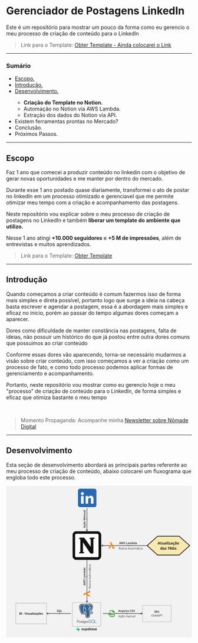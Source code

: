 <h1> Gerenciador de Postagens LinkedIn </h1> 

<p> Este é um repositório para mostrar um pouco da forma como eu gerencio o meu processo de criação de conteúdo para o LinkedIn </p>

<blockquote> Link para o Template: <a href='#'> Obter Template  - Ainda colocarei o Link </a> </blockquote>
<hr>

<h3> Sumário </h3>

<ul>
    <li> <a href='#escopo'> Escopo. </a></li>
    <li> <a href='#introducao'> Introdução. </a> </li> 
    <li> <a href='#desenvolvimento'> Desenvolvimento. </a> </li>
    <ul>
        <li> <b> Criação do Template no Notion.  </b> </li>
        <li> Automação no Notion via AWS Lambda. </li>
        <li> Extração dos dados do Notion via API. </li>
    </ul>
    <li> Existem ferramentas prontas no Mercado? </li>
    <li> Conclusão. </li>
    <li> Próximos Passos. </li>
</ul>

<hr>

<h2 id = 'escopo'> Escopo </h2>

<p> Faz 1 ano que comecei a produzir conteúdo no linkedin com o objetivo de gerar novas oportunidades e me manter por dentro do mercado. </p>
<p> Durante esse 1 ano postado quase diariamente, transformei o ato de postar no linkedIn em um processo otimizado e gerenciavel que me permite otimizar meu tempo com a criação e acompanhamento das postagens. </p>
<p> Neste repositório vou explicar sobre o meu processo de criação de postagens no LinkedIn e também <b> liberar um template do ambiente que utilizo. </b> </p>
<p> Nesse 1 ano atingi <b>+10.000 seguidores</b> e <b>+5 M de impressões</b>, além de entrevistas e muitos aprendizados. </p>

<blockquote> Link para o Template: <a href='#'> Obter Template </a> </blockquote>

<hr>

<h2 id='introducao'> Introdução </h2>

<p> Quando começamos a criar conteúdo é comum fazermos isso de forma mais simples e direta possível, portanto logo que surge a ideia na cabeça basta escrever e agendar a postagem, essa é a abordagem mais simples e eficaz no inicio, porém ao passar do tempo algumas dores começam a aparecer.
</p>
<p>
Dores como dificuldade de manter constância nas postagens, falta de ideias, não possuir um histórico do que já postou entre outra dores comuns que possuimos ao criar conteúdo
</p>
<p>
Conforme essas dores vão aparecendo, torna-se necessário mudarmos a visão sobre criar conteúdo, com isso começamos a ver a criação como um processo de fato, e como todo processo podemos aplicar formas de gerenciamento e acompanhamento. 
</p>
<p>
Portanto, neste repositório vou mostrar como eu gerencio hoje o meu "processo" de criação de conteúdo para o LinkedIn, de forma simples e eficaz que otimiza bastante o meu tempo 
</p>
<br>

<blockquote> Momento Propaganda: Acompanhe minha <a href='https://thanael.substack.com/'> Newsletter sobre Nômade Digital </a></p> </blockquote> 

<hr>

<h2 id='desenvolvimento'> Desenvolvimento </h2>

<p> Esta seção de desenvolvimento abordará as principais partes referente ao meu processo de criação de conteúdo, abaixo colocarei um fluxograma que engloba todo este processo.  </p>

<img src='/fluxograma.jpg'> 